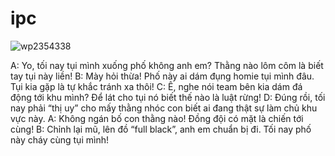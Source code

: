 # ipc

![wp2354338](https://github.com/user-attachments/assets/a6b6de7e-d987-4f63-af5f-2fffdc213ef2)

A: Yo, tối nay tụi mình xuống phố không anh em? Thằng nào lôm côm là biết tay tụi này liền!
B: Mày hỏi thừa! Phố này ai dám đụng homie tụi mình đâu. Tụi kia gặp là tự khắc tránh xa thôi!
C: Ê, nghe nói team bên kia dám đá động tới khu mình? Để lát cho tụi nó biết thế nào là luật rừng!
D: Đúng rồi, tối nay phải “thị uy” cho mấy thằng nhóc con biết ai đang thật sự làm chủ khu vực này.
A: Không ngán bố con thằng nào! Đồng đội có mặt là chiến tới cùng!
B: Chỉnh lại mũ, lên đồ “full black”, anh em chuẩn bị đi. Tối nay phố này cháy cùng tụi mình!
